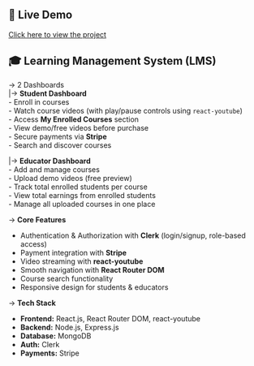 ## 🚀 Live Demo
[Click here to view the project](https://lms-fronntend)


## 🎓 Learning Management System (LMS)

-> 2 Dashboards  
   |-> **Student Dashboard**  
       - Enroll in courses  
       - Watch course videos (with play/pause controls using `react-youtube`)  
       - Access **My Enrolled Courses** section  
       - View demo/free videos before purchase  
       - Secure payments via **Stripe**  
       - Search and discover courses  

   |-> **Educator Dashboard**  
       - Add and manage courses  
       - Upload demo videos (free preview)  
       - Track total enrolled students per course  
       - View total earnings from enrolled students  
       - Manage all uploaded courses in one place  

-> **Core Features**  
   - Authentication & Authorization with **Clerk** (login/signup, role-based access)  
   - Payment integration with **Stripe**  
   - Video streaming with **react-youtube**  
   - Smooth navigation with **React Router DOM**  
   - Course search functionality  
   - Responsive design for students & educators  

-> **Tech Stack**  
   - **Frontend:** React.js, React Router DOM, react-youtube  
   - **Backend:** Node.js, Express.js  
   - **Database:** MongoDB  
   - **Auth:** Clerk  
   - **Payments:** Stripe  
